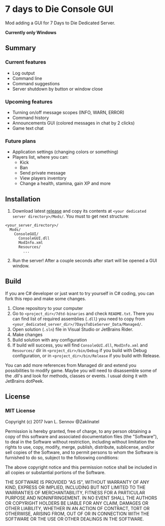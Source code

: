 # 7 days to Die Console GUI

Mod adding a GUI for 7 Days to Die Dedicated Server.

**Currently only Windows**

## Summary

### Current features
* Log output
* Command line
* Command suggestions
* Server shutdown by button or window close

### Upcoming features
* Turning on/off message scopes (INFO, WARN, ERROR)
* Command history
* Announcements GUI (colored messages in chat by 2 clicks)
* Game text chat

### Future plans
* Application settings (changing colors or something)
* Players list, where you can:
  * Kick
  * Ban
  * Send private message
  * View players inventory
  * Change a health, stamina, gain XP and more
  
## Installation

1. Download latest [release](https://github.com/Zaklinatel/7dtd-ConsoleGUI/releases/) and copy its contents at ```<your dedicated server directory>/Mods/```. You must to get next structure:
```
<your_server_directory>/
  Mods/
    ConsoleGUI/
      ConsoleGUI.dll
      ModInfo.xml
      Resources/
        ...  
```

2. Run the server! After a couple seconds after start will be opened a GUI window.

## Build

If you are C# developer or just want to try yourself in C# coding, you can fork this repo and make some changes.

1. Clone repository to your computer
2. Go to `<project_dir>/7dtd-binaries` and check `README.txt`. There you can find list of required assemblies (```.dll```) you need to copy from ```<your_dedicated_server_dir>/7DaysToDieServer_Data/Managed/```.
3. Open solution (`.sln`) file in Visual Studio or JetBrains Rider.
4. Make changes
5. Build solution with any configuration
6. If build will success, you will find `ConsoleGUI.dll`, `ModInfo.xml` and `Resources/` dir in `<project_dir>/bin/Debug` if you build with Debug configuration, or in `<project_dir>/bin/Release` if you build with Release.

You can add more references from Managed dir and extend you possibilities to modify game. Maybe you will need to disassemble some of the .dll's and look for methods, classes or events. I usual doing it with JetBrains dotPeek.
 
## License
 
### MIT License

Copyright (c) 2017 Ivan L. Sennov @Zaklinatel

Permission is hereby granted, free of charge, to any person obtaining a copy
of this software and associated documentation files (the "Software"), to deal
in the Software without restriction, including without limitation the rights
to use, copy, modify, merge, publish, distribute, sublicense, and/or sell
copies of the Software, and to permit persons to whom the Software is
furnished to do so, subject to the folloswing conditions:

The above copyright notice and this permission notice shall be included in all
copies or substantial portions of the Software.

THE SOFTWARE IS PROVIDED "AS IS", WITHOUT WARRANTY OF ANY KIND, EXPRESS OR
IMPLIED, INCLUDING BUT NOT LIMITED TO THE WARRANTIES OF MERCHANTABILITY,
FITNESS FOR A PARTICULAR PURPOSE AND NONINFRINGEMENT. IN NO EVENT SHALL THE
AUTHORS OR COPYRIGHT HOLDERS BE LIABLE FOR ANY CLAIM, DAMAGES OR OTHER
LIABILITY, WHETHER IN AN ACTION OF CONTRACT, TORT OR OTHERWISE, ARISING FROM,
OUT OF OR IN CONNECTION WITH THE SOFTWARE OR THE USE OR OTHER DEALINGS IN THE
SOFTWARE.